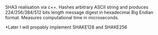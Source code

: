 SHA3 realisation via c++. 
Hashes arbitrary ASCII string and produces 224/256/384/512 bits length message digest in hexadecimal Big Endian format.
Measures computational time in microseconds.

*Later I will propably implement SHAKE128 and SHAKE256

